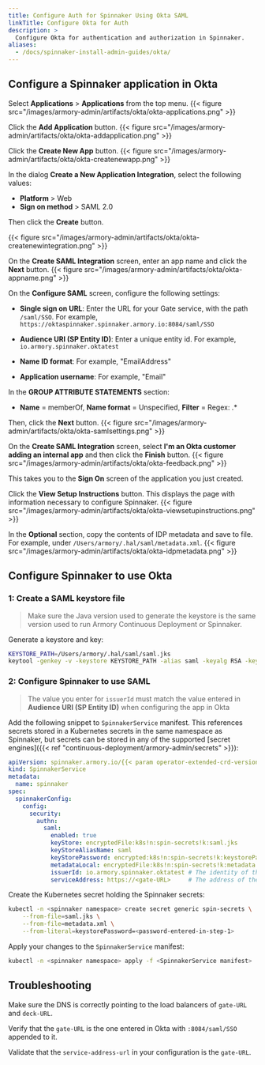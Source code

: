```yaml
---
title: Configure Auth for Spinnaker Using Okta SAML
linkTitle: Configure Okta for Auth
description: >
  Configure Okta for authentication and authorization in Spinnaker.
aliases:
  - /docs/spinnaker-install-admin-guides/okta/
---
```


## Configure a Spinnaker application in Okta

Select **Applications** > **Applications** from the top menu.
{{< figure src="/images/armory-admin/artifacts/okta/okta-applications.png" >}}

Click the **Add Application** button.
{{< figure src="/images/armory-admin/artifacts/okta/okta-addapplication.png" >}}

Click the **Create New App** button.
{{< figure src="/images/armory-admin/artifacts/okta/okta-createnewapp.png" >}}

In the dialog **Create a New Application Integration**, select the following values:

* **Platform** > Web
* **Sign on method** > SAML 2.0

Then click the **Create** button.

{{< figure src="/images/armory-admin/artifacts/okta/okta-createnewintegration.png" >}}


On the **Create SAML Integration** screen, enter an app name and click the **Next** button.
{{< figure src="/images/armory-admin/artifacts/okta/okta-appname.png" >}}

On the **Configure SAML** screen, configure the following settings:

* **Single sign on URL**: Enter the URL for your Gate service, with the path `/saml/SSO`. For example, `https://oktaspinnaker.spinnaker.armory.io:8084/saml/SSO`

* **Audience URI (SP Entity ID)**: Enter a unique entity id. For example, `io.armory.spinnaker.oktatest`

* **Name ID format**: For example, "EmailAddress"

* **Application username**: For example, "Email"


In the **GROUP ATTRIBUTE STATEMENTS** section:

* **Name** = memberOf, **Name format** = Unspecified, **Filter** = Regex: .*

Then, click the **Next** button.
{{< figure src="/images/armory-admin/artifacts/okta/okta-samlsettings.png" >}}

On the **Create SAML Integration** screen, select **I'm an Okta customer adding an internal app** and then click the **Finish** button.
{{< figure src="/images/armory-admin/artifacts/okta/okta-feedback.png" >}}


This takes you to the **Sign On** screen of the application you just created.

Click the **View Setup Instructions** button.  This displays the page with  information necessary to configure Spinnaker.
{{< figure src="/images/armory-admin/artifacts/okta/okta-viewsetupinstructions.png" >}}

In the **Optional** section, copy the contents of IDP metadata and save to file. For example, under `/Users/armory/.hal/saml/metadata.xml`.
{{< figure src="/images/armory-admin/artifacts/okta/okta-idpmetadata.png" >}}

## Configure Spinnaker to use Okta

### 1: Create a SAML keystore file

>Make sure the Java version used to generate the keystore is the same version used to run Armory Continuous Deployment or Spinnaker.

Generate a keystore and key:

```bash
KEYSTORE_PATH=/Users/armory/.hal/saml/saml.jks
keytool -genkey -v -keystore KEYSTORE_PATH -alias saml -keyalg RSA -keysize 2048 -validity 10000 -storetype JKS
```

### 2: Configure Spinnaker to use SAML

>The value you enter for `issuerId` must match the value entered in **Audience URI (SP Entity ID)** when configuring the app in Okta

Add the following snippet to `SpinnakerService` manifest. This references secrets stored in a Kubernetes secrets in the same namespace as Spinnaker, but secrets can be stored in any of the supported [secret engines]({{< ref "continuous-deployment/armory-admin/secrets" >}}):

```yaml
apiVersion: spinnaker.armory.io/{{< param operator-extended-crd-version >}}
kind: SpinnakerService
metadata:
  name: spinnaker
spec:
  spinnakerConfig:  
    config:
      security:
        authn:
          saml:
            enabled: true
            keyStore: encryptedFile:k8s!n:spin-secrets!k:saml.jks
            keyStoreAliasName: saml
            keyStorePassword: encrypted:k8s!n:spin-secrets!k:keystorePassword
            metadataLocal: encryptedFile:k8s!n:spin-secrets!k:metadata.xml
            issuerId: io.armory.spinnaker.oktatest # The identity of the Spinnaker application registered with the SAML provider.
            serviceAddress: https://<gate-URL>     # The address of the Gate server that will be accesible by the SAML identity provider. This should be the full URL, including port, e.g. https://gate.org.com:8084/. If deployed behind a load balancer, this would be the laod balancer's address.
```

Create the Kubernetes secret holding the Spinnaker secrets:

```bash
kubectl -n <spinnaker namespace> create secret generic spin-secrets \
    --from-file=saml.jks \
    --from-file=metadata.xml \
    --from-literal=keystorePassword=<password-entered-in-step-1>
```

Apply your changes to the `SpinnakerService` manifest:

```bash
kubectl -n <spinnaker namespace> apply -f <SpinnakerService manifest>
```

## Troubleshooting

Make sure the DNS is correctly pointing to the load balancers of `gate-URL` and `deck-URL`.

Verify that the `gate-URL` is the one entered in Okta with `:8084/saml/SSO` appended to it.

Validate that the `service-address-url` in your configuration is the `gate-URL`.
